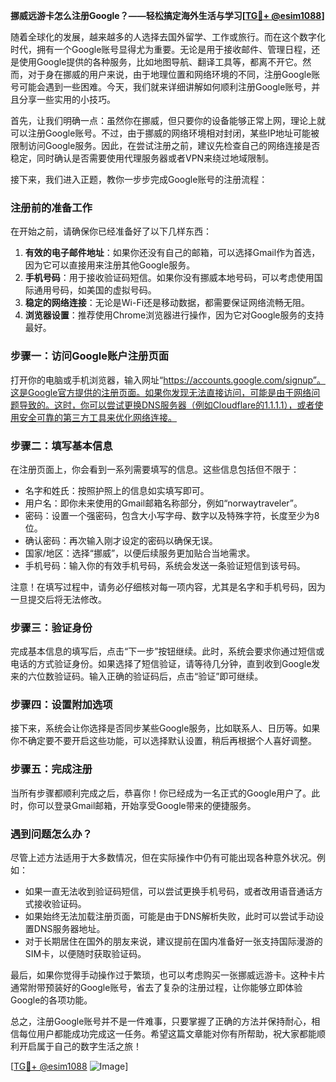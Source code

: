 **挪威远游卡怎么注册Google？——轻松搞定海外生活与学习[[TG💪+ @esim1088](https://t.me/s/esim1088)]**

随着全球化的发展，越来越多的人选择去国外留学、工作或旅行。而在这个数字化时代，拥有一个Google账号显得尤为重要。无论是用于接收邮件、管理日程，还是使用Google提供的各种服务，比如地图导航、翻译工具等，都离不开它。然而，对于身在挪威的用户来说，由于地理位置和网络环境的不同，注册Google账号可能会遇到一些困难。今天，我们就来详细讲解如何顺利注册Google账号，并且分享一些实用的小技巧。

首先，让我们明确一点：虽然你在挪威，但只要你的设备能够正常上网，理论上就可以注册Google账号。不过，由于挪威的网络环境相对封闭，某些IP地址可能被限制访问Google服务。因此，在尝试注册之前，建议先检查自己的网络连接是否稳定，同时确认是否需要使用代理服务器或者VPN来绕过地域限制。

接下来，我们进入正题，教你一步步完成Google账号的注册流程：

### 注册前的准备工作

在开始之前，请确保你已经准备好了以下几样东西：
1. **有效的电子邮件地址**：如果你还没有自己的邮箱，可以选择Gmail作为首选，因为它可以直接用来注册其他Google服务。
2. **手机号码**：用于接收验证码短信。如果你没有挪威本地号码，可以考虑使用国际通用号码，如美国的虚拟号码。
3. **稳定的网络连接**：无论是Wi-Fi还是移动数据，都需要保证网络流畅无阻。
4. **浏览器设置**：推荐使用Chrome浏览器进行操作，因为它对Google服务的支持最好。

### 步骤一：访问Google账户注册页面

打开你的电脑或手机浏览器，输入网址“https://accounts.google.com/signup”。这是Google官方提供的注册页面。如果你发现无法直接访问，可能是由于网络问题导致的。这时，你可以尝试更换DNS服务器（例如Cloudflare的1.1.1.1），或者使用安全可靠的第三方工具来优化网络连接。

### 步骤二：填写基本信息

在注册页面上，你会看到一系列需要填写的信息。这些信息包括但不限于：
- 名字和姓氏：按照护照上的信息如实填写即可。
- 用户名：即你未来使用的Gmail邮箱名称部分，例如“norwaytraveler”。
- 密码：设置一个强密码，包含大小写字母、数字以及特殊字符，长度至少为8位。
- 确认密码：再次输入刚才设定的密码以确保无误。
- 国家/地区：选择“挪威”，以便后续服务更加贴合当地需求。
- 手机号码：输入你的有效手机号码，系统会发送一条验证短信到该号码。

注意！在填写过程中，请务必仔细核对每一项内容，尤其是名字和手机号码，因为一旦提交后将无法修改。

### 步骤三：验证身份

完成基本信息的填写后，点击“下一步”按钮继续。此时，系统会要求你通过短信或电话的方式验证身份。如果选择了短信验证，请等待几分钟，直到收到Google发来的六位数验证码。输入正确的验证码后，点击“验证”即可继续。

### 步骤四：设置附加选项

接下来，系统会让你选择是否同步某些Google服务，比如联系人、日历等。如果你不确定要不要开启这些功能，可以选择默认设置，稍后再根据个人喜好调整。

### 步骤五：完成注册

当所有步骤都顺利完成之后，恭喜你！你已经成为一名正式的Google用户了。此时，你可以登录Gmail邮箱，开始享受Google带来的便捷服务。

### 遇到问题怎么办？

尽管上述方法适用于大多数情况，但在实际操作中仍有可能出现各种意外状况。例如：
- 如果一直无法收到验证码短信，可以尝试更换手机号码，或者改用语音通话方式接收验证码。
- 如果始终无法加载注册页面，可能是由于DNS解析失败，此时可以尝试手动设置DNS服务器地址。
- 对于长期居住在国外的朋友来说，建议提前在国内准备好一张支持国际漫游的SIM卡，以便随时获取验证码。

最后，如果你觉得手动操作过于繁琐，也可以考虑购买一张挪威远游卡。这种卡片通常附带预装好的Google账号，省去了复杂的注册过程，让你能够立即体验Google的各项功能。

总之，注册Google账号并不是一件难事，只要掌握了正确的方法并保持耐心，相信每位用户都能成功完成这一任务。希望这篇文章能对你有所帮助，祝大家都能顺利开启属于自己的数字生活之旅！

[[TG💪+ @esim1088](https://t.me/s/esim1088) ![Image](https://i.postimg.cc/4NQfJmqS/Snipaste-2025-05-13-00-14-12.png)]
